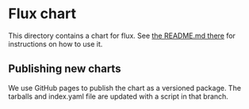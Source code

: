 # Flux chart

This directory contains a chart for flux. See [the README.md there](./flux/README.md) for
instructions on how to use it.

## Publishing new charts

We use GitHub pages to publish the chart as a versioned package. The
tarballs and index.yaml file are updated with a script in that branch.
